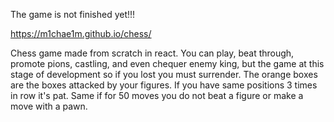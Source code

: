 The game is not finished yet!!!

https://m1chae1m.github.io/chess/

Chess game made from scratch in react.
You can play, beat through, promote pions, castling, and even chequer enemy king, but the game at this stage of development so if you lost you must surrender. The orange boxes are the boxes attacked by your figures. If you have same positions 3 times in row it's pat. Same if for 50 moves you do not beat a figure or make a move with a pawn.